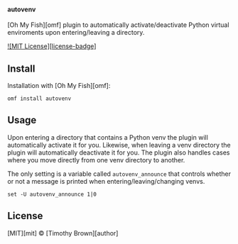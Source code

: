 #### autovenv
[Oh My Fish][omf] plugin to automatically activate/deactivate Python virtual enviroments upon entering/leaving a directory.

[![MIT License][license-badge]](/LICENSE)
</br>

## Install
Installation with [Oh My Fish][omf]:

    omf install autovenv

## Usage
Upon entering a directory that contains a Python venv the plugin will automatically activate it for you.
Likewise, when leaving a venv directory the plugin will automatically deactivate it for you. The plugin
also handles cases where you move directly from one venv directory to another.

The only setting is a variable called `autovenv_announce` that controls whether or not a message is printed
when entering/leaving/changing venvs.

    set -U autovenv_announce 1|0

## License
[MIT][mit] © [Timothy Brown][author]